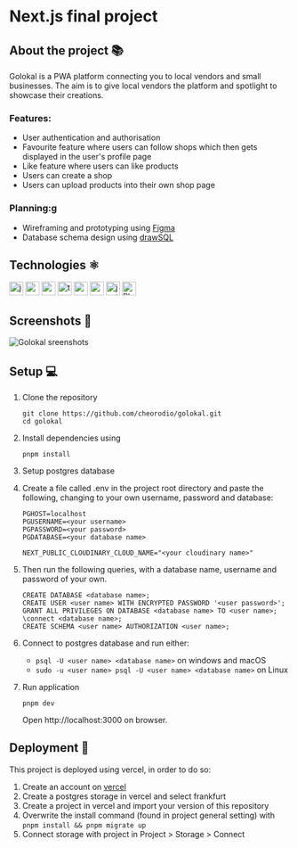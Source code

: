 # Next.js final project

## About the project 📚

Golokal is a PWA platform connecting you to local vendors and small businesses. The aim is to give local vendors the platform and spotlight to showcase their creations.

### Features:

- User authentication and authorisation
- Favourite feature where users can follow shops which then gets displayed in the user's profile page
- Like feature where users can like products
- Users can create a shop
- Users can upload products into their own shop page

### Planning:g

- Wireframing and prototyping using [Figma](https://www.figma.com/file/KlSNdJK9rZZL9A9fiss7EZ/GoLokal?type=design&node-id=133%3A520&mode=design&t=ASvR4h3bQ3khpw9B-1)
- Database schema design using [drawSQL](https://drawsql.app/teams/michelle-7/diagrams/golokal)

## Technologies ⚛️

<img height="25" src="https://img.shields.io/badge/JavaScript-323330?style=for-the-badge&logo=javascript&logoColor=F7DF1E" alt="javascript logo"/> <img height="25" src="https://img.shields.io/badge/Next-black?style=for-the-badge&logo=next.js&logoColor=white" alt="next js logo"/> <img height="25" src="https://img.shields.io/badge/react-%2320232a.svg?style=for-the-badge&logo=react&logoColor=%2361DAFB" alt="react logo"/> <img height="25" src="https://img.shields.io/badge/typescript-%23007ACC.svg?style=for-the-badge&logo=typescript&logoColor=white" alt="typescript logo"/> <img height="25" src="https://img.shields.io/badge/SASS-hotpink.svg?style=for-the-badge&logo=SASS&logoColor=white" alt="sass logo"/> <img height="25" src="https://img.shields.io/badge/postgres-%23316192.svg?style=for-the-badge&logo=postgresql&logoColor=white" alt="postgres logo"/> <img height="25" src="https://img.shields.io/badge/-jest-%23C21325?style=for-the-badge&logo=jest&logoColor=white" alt="jest logo"/> <img height="25" src="https://img.shields.io/badge/Playwright-2EAD33.svg?style=for-the-badge&logo=Playwright&logoColor=white" alt="Playwright logo"/>

## Screenshots 📸

<img src="https://github.com/cheorodio/golokal/assets/121162907/59429f99-6706-4f0a-923f-eff875fc6c28" alt="Golokal sreenshots" />

## Setup 💻

1. Clone the repository
   ```
   git clone https://github.com/cheorodio/golokal.git
   cd golokal
   ```
2. Install dependencies using
   ```
   pnpm install
   ```
3. Setup postgres database
4. Create a file called .env in the project root directory and paste the following, changing to your own username, password and database:

   ```
   PGHOST=localhost
   PGUSERNAME=<your username>
   PGPASSWORD=<your password>
   PGDATABASE=<your database name>

   NEXT_PUBLIC_CLOUDINARY_CLOUD_NAME="<your cloudinary name>"
   ```

5. Then run the following queries, with a database name, username and password of your own.

   ```
   CREATE DATABASE <database name>;
   CREATE USER <user name> WITH ENCRYPTED PASSWORD '<user password>';
   GRANT ALL PRIVILEGES ON DATABASE <database name> TO <user name>;
   \connect <database name>;
   CREATE SCHEMA <user name> AUTHORIZATION <user name>;
   ```

6. Connect to postgres database and run either:

   - `psql -U <user name> <database name>` on windows and macOS
   - `sudo -u <user name> psql -U <user name> <database name>` on Linux

7. Run application
   ```
   pnpm dev
   ```
   Open http://localhost:3000 on browser.

## Deployment 🚀

This project is deployed using vercel, in order to do so:

1. Create an account on [vercel](https://vercel.com/dashboard)
2. Create a postgres storage in vercel and select frankfurt
3. Create a project in vercel and import your version of this repository
4. Overwrite the install command (found in project general setting) with `pnpm install && pnpm migrate up`
5. Connect storage with project in Project > Storage > Connect
